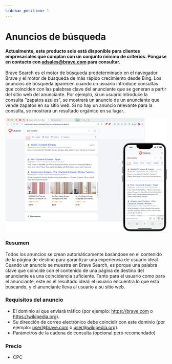 ```yaml
---
sidebar_position: 1
---
```


# Anuncios de búsqueda

**Actualmente, este producto solo está disponible para clientes empresariales que cumplan con un conjunto mínimo de criterios. Póngase en contacto con adsales@brave.com para consultar.** <br /><br />
Brave Search es el motor de búsqueda predeterminado en el navegador Brave y el motor de búsqueda de más rápido crecimiento desde Bing. Los anuncios de búsqueda aparecen cuando un usuario introduce consultas que coinciden con las palabras clave del anunciante que se generan a partir del sitio web del anunciante. Por ejemplo, si un usuario introduce la consulta "zapatos azules", se mostrará un anuncio de un anunciante que vende zapatos en su sitio web. Si no hay un anuncio relevante para la consulta, se mostrará un resultado orgánico en su lugar.

![Search.png](/img/Search.png)

### Resumen

Todos los anuncios se crean automáticamente basándose en el contenido de la página de destino para garantizar una experiencia de usuario ideal. Cuando un anuncio se muestra en Brave Search, es porque una palabra clave que coincide con el contenido de una página de destino del anunciante es una coincidencia suficiente. Tanto para el usuario como para el anunciante, este es el resultado ideal: el usuario encuentra lo que está buscando, y el anunciante lleva al usuario a su sitio web.

### Requisitos del anuncio

- El dominio al que enviará tráfico (por ejemplo: https://brave.com o https://wikipedia.org).
- Su dirección de correo electrónico debe coincidir con este dominio (por ejemplo: user@brave.com o user@wikipedia.org).
- Parámetros de la cadena de consulta (opcional pero recomendado)

### Precio

- CPC
